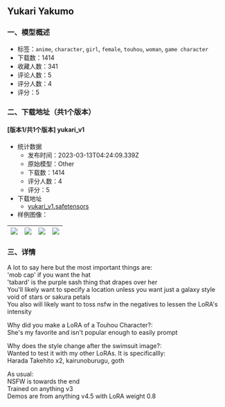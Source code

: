 ## Yukari Yakumo
### 一、模型概述

- 标签：`anime`, `character`, `girl`, `female`, `touhou`, `woman`, `game character`
- 下载数：1414
- 收藏人数：341
- 评论人数：5
- 评分人数：4
- 评分：5

### 二、下载地址（共1个版本）

#### [版本1/共1个版本] yukari_v1

- 统计数据
  - 发布时间：2023-03-13T04:24:09.339Z
  - 原始模型：Other
  - 下载数：1414
  - 评分人数：4
  - 评分：5
- 下载地址
  - [yukari_v1.safetensors](https://civitai.com/api/download/models/20079)
- 样例图像：

| <img src="https://image.civitai.com/xG1nkqKTMzGDvpLrqFT7WA/0113c7ae-4dae-4505-d78a-b4d10cf99200/width=450/212229.jpeg" /> | <img src="https://image.civitai.com/xG1nkqKTMzGDvpLrqFT7WA/e6b3f678-4f67-4830-5407-a7f3f6150c00/width=450/212246.jpeg" /> | <img src="https://image.civitai.com/xG1nkqKTMzGDvpLrqFT7WA/df391a62-a633-4798-19bd-d1b63ce66200/width=450/212245.jpeg" /> | <img src="https://image.civitai.com/xG1nkqKTMzGDvpLrqFT7WA/d262a6b4-29dc-47c1-e39f-c480803f7200/width=450/212244.jpeg" /> |
| ---- | ---- | ---- | ---- |


### 三、详情
<p>A lot to say here but the most important things are:<br />'mob cap' if you want the hat<br />'tabard' is the purple sash thing that drapes over her<br />You'll likely want to specify a location unless you want just a galaxy style void of stars or sakura petals<br />You also will likely want to toss nsfw in the negatives to lessen the LoRA's intensity</p><p>Why did you make a LoRA of a Touhou Character?:<br />She's my favorite and isn't popular enough to easily prompt</p><p>Why does the style change after the swimsuit image?:<br />Wanted to test it with my other LoRAs. It is specificallly:<br />Harada Takehito x2, kairunoburugu, goth</p><p>As usual:<br />NSFW is towards the end<br />Trained on anything v3<br />Demos are from anything v4.5 with LoRA weight 0.8</p>